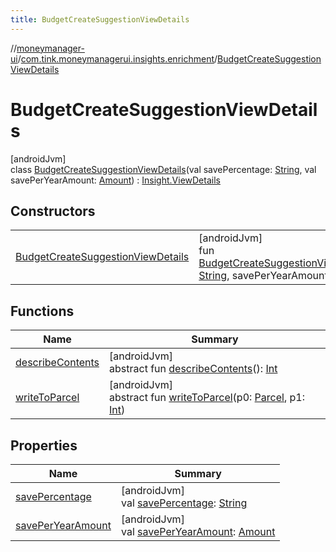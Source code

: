 ```yaml
---
title: BudgetCreateSuggestionViewDetails
---
```

//[moneymanager-ui](../../../index.html)/[com.tink.moneymanagerui.insights.enrichment](../index.html)/[BudgetCreateSuggestionViewDetails](index.html)



# BudgetCreateSuggestionViewDetails



[androidJvm]\
class [BudgetCreateSuggestionViewDetails](index.html)(val savePercentage: [String](https://kotlinlang.org/api/latest/jvm/stdlib/kotlin/-string/index.html), val savePerYearAmount: [Amount](../../com.tink.model.misc/-amount/index.html)) : [Insight.ViewDetails](../../com.tink.model.insights/-insight/-view-details/index.html)



## Constructors


| | |
|---|---|
| [BudgetCreateSuggestionViewDetails](-budget-create-suggestion-view-details.html) | [androidJvm]<br>fun [BudgetCreateSuggestionViewDetails](-budget-create-suggestion-view-details.html)(savePercentage: [String](https://kotlinlang.org/api/latest/jvm/stdlib/kotlin/-string/index.html), savePerYearAmount: [Amount](../../com.tink.model.misc/-amount/index.html)) |


## Functions


| Name | Summary |
|---|---|
| [describeContents](../../com.tink.service.provider/-provider-filter/index.html#-1578325224%2FFunctions%2F1000845458) | [androidJvm]<br>abstract fun [describeContents](../../com.tink.service.provider/-provider-filter/index.html#-1578325224%2FFunctions%2F1000845458)(): [Int](https://kotlinlang.org/api/latest/jvm/stdlib/kotlin/-int/index.html) |
| [writeToParcel](../../com.tink.service.provider/-provider-filter/index.html#-1754457655%2FFunctions%2F1000845458) | [androidJvm]<br>abstract fun [writeToParcel](../../com.tink.service.provider/-provider-filter/index.html#-1754457655%2FFunctions%2F1000845458)(p0: [Parcel](https://developer.android.com/reference/kotlin/android/os/Parcel.html), p1: [Int](https://kotlinlang.org/api/latest/jvm/stdlib/kotlin/-int/index.html)) |


## Properties


| Name | Summary |
|---|---|
| [savePercentage](save-percentage.html) | [androidJvm]<br>val [savePercentage](save-percentage.html): [String](https://kotlinlang.org/api/latest/jvm/stdlib/kotlin/-string/index.html) |
| [savePerYearAmount](save-per-year-amount.html) | [androidJvm]<br>val [savePerYearAmount](save-per-year-amount.html): [Amount](../../com.tink.model.misc/-amount/index.html) |

